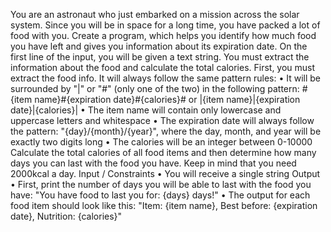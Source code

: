 You are an astronaut who just embarked on a mission across the solar system. Since you will be in space for a long time, you have packed a lot of food with you. Create a program, which helps you identify how much food you have left and gives you information about its expiration date.
On the first line of the input, you will be given a text string. You must extract the information about the food and calculate the total calories. 
First, you must extract the food info. It will always follow the same pattern rules:
•	It will be surrounded by "|" or "#" (only one of the two) in the following pattern: 
#{item name}#{expiration date}#{calories}#   or 
|{item name}|{expiration date}|{calories}|
•	The item name will contain only lowercase and uppercase letters and whitespace
•	The expiration date will always follow the pattern: "{day}/{month}/{year}", where the day, month, and year will be exactly two digits long
•	The calories will be an integer between 0-10000
Calculate the total calories of all food items and then determine how many days you can last with the food you have. Keep in mind that you need 2000kcal a day.
Input / Constraints
•	You will receive a single string
Output
•	First, print the number of days you will be able to last with the food you have:
"You have food to last you for: {days} days!"
•	The output for each food item should look like this:
"Item: {item name}, Best before: {expiration date}, Nutrition: {calories}"
